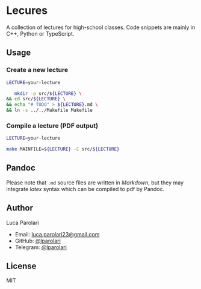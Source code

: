 # Lecures

A collection of lectures for high-school classes. Code snippets are
mainly in C++, Python or TypeScript.

## Usage

### Create a new lecture

```bash
LECTURE=your-lecture

   mkdir -p src/${LECTURE} \
&& cd src/${LECTURE} \
&& echo "# TODO" > ${LECTURE}.md \
&& ln -s ../../Makefile Makefile
```

### Compile a lecture (PDF output)

```bash
LECTURE=your-lecture
```

```bash
make MAINFILE=${LECTURE} -C src/${LECTURE}
```

## Pandoc

Please note that `.md` source files are written in _Markdown_, but
they may integrate _latex_ syntax which can be compiled to pdf by
Pandoc.

## Author

Luca Parolari

- Email: [luca.parolari23@gmail.com](mailto:luca.parolari23@gmail.com)
- GitHub: [@lparolari](https://github.com/lparolari)
- Telegram: [@lparolari](https://t.me/lparolari)

## License

MIT
